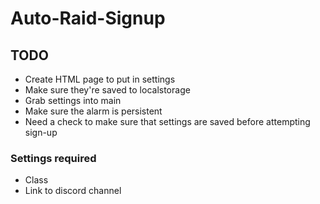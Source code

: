 # Auto-Raid-Signup

> 


## TODO

- Create HTML page to put in settings
- Make sure they're saved to localstorage
- Grab settings into main
- Make sure the alarm is persistent
- Need a check to make sure that settings are saved before attempting sign-up

### Settings required

- Class
- Link to discord channel